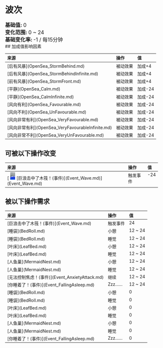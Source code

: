 # 波次  
  
<div style="font-size:1.2em"><b>基础值: </b> 0 </div>  
<div style="font-size:1.2em"><b>变化范围: </b> 0 ~ 24 </div>  
<div style="font-size:1.2em"><b>基础变化率: </b> -1 / 每15分钟 </div>  
## 加成值影响因素  
<style>
        .table9587 th,td{
            text-align:left;
            vertical-align:top;
        }
        </style><table class="table table-bordered table9587" data-toggle="table"  ><thead style=""><tr ><th  style=""  >来源</th><th  style=""  >操作</th><th  style=""  >值</th></tr></thead><tr ><td  style=""  >[后有风暴](OpenSea_StormBehind.md)</td><td  style=""  >被动效果</td><td  style=""  >加成+4</td></tr><tr ><td  style=""  >[后有风暴](OpenSea_StormBehindInfinite.md)</td><td  style=""  >被动效果</td><td  style=""  >加成+4</td></tr><tr ><td  style=""  >[前有风暴](OpenSea_StormFront.md)</td><td  style=""  >被动效果</td><td  style=""  >加成+4</td></tr><tr ><td  style=""  >[平静](OpenSea_Calm.md)</td><td  style=""  >被动效果</td><td  style=""  >加成-24</td></tr><tr ><td  style=""  >[平静](OpenSea_CalmInfinite.md)</td><td  style=""  >被动效果</td><td  style=""  >加成-24</td></tr><tr ><td  style=""  >[风向有利](OpenSea_Favourable.md)</td><td  style=""  >被动效果</td><td  style=""  >加成-24</td></tr><tr ><td  style=""  >[风向不利](OpenSea_UnFavourable.md)</td><td  style=""  >被动效果</td><td  style=""  >加成-24</td></tr><tr ><td  style=""  >[风向非常有利](OpenSea_VeryFavourable.md)</td><td  style=""  >被动效果</td><td  style=""  >加成-24</td></tr><tr ><td  style=""  >[风向非常有利](OpenSea_VeryFavourableInfinite.md)</td><td  style=""  >被动效果</td><td  style=""  >加成-24</td></tr><tr ><td  style=""  >[风向非常不利](OpenSea_VeryUnFavourable.md)</td><td  style=""  >被动效果</td><td  style=""  >加成-24</td></tr></tbody></table>  
  
## 可被以下操作改变  
<style>
        .table5153 th,td{
            text-align:left;
            vertical-align:top;
        }
        </style><table class="table table-bordered table5153" data-toggle="table"  ><thead style=""><tr ><th  style=""  >来源</th><th  style=""  >操作</th><th  style=""  data-sortable="true"  >值</th></tr></thead><tr ><td  style=""  >[<div style="width:25px;display:inline-block;text-align:center"><img decoding="async" src="../wiki/Sprite/WaveEvent.png" href="a.md" style="max-width:25px;max-height:25px;"></div>[巨浪击中了木筏！(事件)](Event_Wave.md)](Event_Wave.md)</td><td  style=""  >触发事件</td><td  style=""  >-24</td></tr></tbody></table>  
  
## 被以下操作需求  
<style>
        .table4258 th,td{
            text-align:left;
            vertical-align:top;
        }
        </style><table class="table table-bordered table4258" data-toggle="table"  ><thead style=""><tr ><th  style=""  >来源</th><th  style=""  >操作</th><th  style=""  >值</th></tr></thead><tr ><td  style=""  >[巨浪击中了木筏！(事件)](Event_Wave.md)</td><td  style=""  >触发事件</td><td  style=""  >24</td></tr><tr ><td  style=""  >[睡袋](BedRoll.md)</td><td  style=""  >小憩</td><td  style=""  >12 ~ 24</td></tr><tr ><td  style=""  >[睡袋](BedRoll.md)</td><td  style=""  >睡觉</td><td  style=""  >12 ~ 24</td></tr><tr ><td  style=""  >[叶床](LeafBed.md)</td><td  style=""  >小憩</td><td  style=""  >12 ~ 24</td></tr><tr ><td  style=""  >[叶床](LeafBed.md)</td><td  style=""  >睡觉</td><td  style=""  >12 ~ 24</td></tr><tr ><td  style=""  >[人鱼巢](MermaidNest.md)</td><td  style=""  >小憩</td><td  style=""  >12 ~ 24</td></tr><tr ><td  style=""  >[人鱼巢](MermaidNest.md)</td><td  style=""  >睡觉</td><td  style=""  >12 ~ 24</td></tr><tr ><td  style=""  >[无法控制焦虑！(事件)](Event_AnxietyAttack.md)</td><td  style=""  >继续</td><td  style=""  >12 ~ 24</td></tr><tr ><td  style=""  >[你睡着了！(事件)](Event_FallingAsleep.md)</td><td  style=""  >Zzz……</td><td  style=""  >12 ~ 24</td></tr><tr ><td  style=""  >[睡袋](BedRoll.md)</td><td  style=""  >小憩</td><td  style=""  >0</td></tr><tr ><td  style=""  >[睡袋](BedRoll.md)</td><td  style=""  >睡觉</td><td  style=""  >0</td></tr><tr ><td  style=""  >[叶床](LeafBed.md)</td><td  style=""  >小憩</td><td  style=""  >0</td></tr><tr ><td  style=""  >[叶床](LeafBed.md)</td><td  style=""  >睡觉</td><td  style=""  >0</td></tr><tr ><td  style=""  >[人鱼巢](MermaidNest.md)</td><td  style=""  >小憩</td><td  style=""  >0</td></tr><tr ><td  style=""  >[人鱼巢](MermaidNest.md)</td><td  style=""  >睡觉</td><td  style=""  >0</td></tr><tr ><td  style=""  >[你睡着了！(事件)](Event_FallingAsleep.md)</td><td  style=""  >Zzz……</td><td  style=""  >0</td></tr></tbody></table>  
  


<script>document.title="波次 - 卡牌生存百科 Card Survival Wiki";</script>